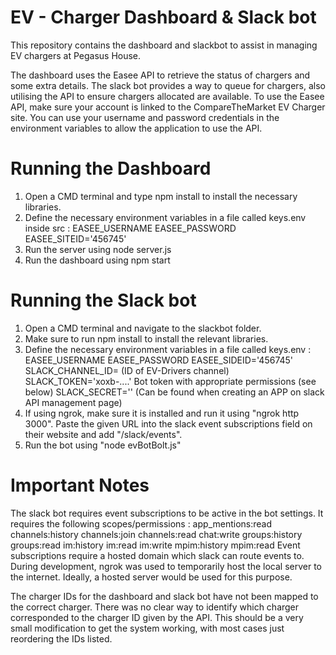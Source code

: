 # EV - Charger Dashboard & Slack bot

This repository contains the dashboard and slackbot to assist in managing EV chargers at Pegasus House.

The dashboard uses the Easee API to retrieve the status of chargers and some extra details. The slack bot provides a way to queue for chargers, also utilising the API to ensure chargers allocated are available. To use the Easee API, make sure your account is linked to the CompareTheMarket EV Charger site. You can use your username and password credentials in the environment variables to allow the application to use the API.

# Running the Dashboard
1. Open a CMD terminal and type npm install to install the necessary libraries.
2. Define the necessary environment variables in a file called keys.env inside src :
    EASEE_USERNAME
    EASEE_PASSWORD
    EASEE_SITEID='456745'
3. Run the server using node server.js
4. Run the dashboard using npm start

# Running the Slack bot
1. Open a CMD terminal and navigate to the slackbot folder.
2. Make sure to run npm install to install the relevant libraries.
3. Define the necessary environment variables in a file called keys.env :
       EASEE_USERNAME
       EASEE_PASSWORD
       EASEE_SIDEID='456745'
       SLACK_CHANNEL_ID= (ID of EV-Drivers channel)
       SLACK_TOKEN='xoxb-....' Bot token with appropriate permissions (see below)
       SLACK_SECRET='' (Can be found when creating an APP on slack API management page)
5. If using ngrok, make sure it is installed and run it using "ngrok http 3000". Paste the given URL into the slack event subscriptions field on their website and add "/slack/events".
5. Run the bot using "node evBotBolt.js"

# Important Notes 
The slack bot requires event subscriptions to be active in the bot settings. It requires the following scopes/permissions :
app_mentions:read
channels:history
channels:join
channels:read
chat:write
groups:history
groups:read
im:history
im:read
im:write
mpim:history
mpim:read
Event subscriptions require a hosted domain which slack can route events to. During development, ngrok was used to temporarily host the local server to the internet. Ideally, a hosted server would be used for this purpose. 

The charger IDs for the dashboard and slack bot have not been mapped to the correct charger. There was no clear way to identify which charger corresponded to the charger ID given by the API. This should be a very small modification to get the system working, with most cases just reordering the IDs listed.
